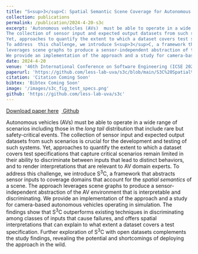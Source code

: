 ```yaml
---
title: "S<sup>3</sup>C: Spatial Semantic Scene Coverage for Autonomous Vehicles"
collection: publications
permalink: /publication/2024-4-20-s3c
excerpt: 'Autonomous vehicles (AVs)  must be able to operate in a wide range of scenarios including those in the <i>long tail</i> distribution that include rare but safety-critical events.
The collection of sensor input and expected output datasets from such scenarios is crucial for the development and testing of such systems.
Yet, approaches to quantify the extent to which a dataset covers test specifications that capture critical scenarios remain limited in their ability to discriminate between inputs that lead to distinct behaviors, and to render interpretations that are relevant to AV domain experts.
To address  this challenge, we introduce S<sup>3</sup>C, a framework that abstracts sensor inputs to coverage domains that account for the <i>spatial semantics</i> of a scene. The approach
leverages scene graphs to produce a sensor-independent abstraction of the AV environment that is interpretable and discriminating.
We provide an implementation of the approach and a study for camera-based autonomous vehicles operating in simulation. The findings show that S<sup>3</sup>C outperforms existing techniques in  discriminating among classes of inputs that cause failures, and offers spatial interpretations that can explain to what extent a dataset covers a test specification. Further exploration of S<sup>3</sup>C with open datasets complements the study findings,  revealing the potential and shortcomings of deploying the approach in the wild.'
date: 2024-4-20
venue: '46th International Conference on Software Engineering (ICSE 2024)'
paperurl: 'https://github.com/less-lab-uva/s3c/blob/main/S3C%20Spatial%20Semantic%20Scene%20Coverage%20for%20Autonomous%20Vehicles.pdf'
citation: 'Citation Coming Soon'
bibtex: 'Bibtex Coming Soon'
image: '/images/s3c_fig_test_specs.png'
github: 'https://github.com/less-lab-uva/s3c'
---
```


<a href='https://github.com/less-lab-uva/s3c/blob/main/S3C%20Spatial%20Semantic%20Scene%20Coverage%20for%20Autonomous%20Vehicles.pdf'>Download paper here</a>&nbsp;&nbsp;<a href="https://github.com/less-lab-uva/s3c"><i class="fab fa-fw fa-github" aria-hidden="true"></i> Github</a>

Autonomous vehicles (AVs)  must be able to operate in a wide range of scenarios including those in the <i>long tail</i> distribution that include rare but safety-critical events.
The collection of sensor input and expected output datasets from such scenarios is crucial for the development and testing of such systems.
Yet, approaches to quantify the extent to which a dataset covers test specifications that capture critical scenarios remain limited in their ability to discriminate between inputs that lead to distinct behaviors, and to render interpretations that are relevant to AV domain experts.
To address  this challenge, we introduce S<sup>3</sup>C, a framework that abstracts sensor inputs to coverage domains that account for the <i>spatial semantics</i> of a scene. The approach
leverages scene graphs to produce a sensor-independent abstraction of the AV environment that is interpretable and discriminating.
We provide an implementation of the approach and a study for camera-based autonomous vehicles operating in simulation. The findings show that S<sup>3</sup>C outperforms existing techniques in  discriminating among classes of inputs that cause failures, and offers spatial interpretations that can explain to what extent a dataset covers a test specification. Further exploration of S<sup>3</sup>C with open datasets complements the study findings,  revealing the potential and shortcomings of deploying the approach in the wild.
